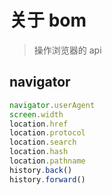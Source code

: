 # 关于 bom
> 操作浏览器的 api
## navigator
```javascript
navigator.userAgent
screen.width
location.href
location.protocol
location.search
location.hash
location.pathname
history.back()
history.forward()
```
